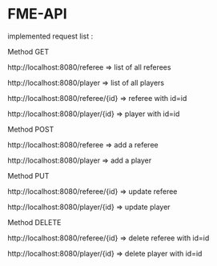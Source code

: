 # FME-API
implemented request list :

Method GET

http://localhost:8080/referee  => list of all referees

http://localhost:8080/player => list of all players

http://localhost:8080/referee/{id} => referee with id=id

http://localhost:8080/player/{id} => player with id=id

Method POST

http://localhost:8080/referee => add a referee

http://localhost:8080/player => add a player

Method PUT

http://localhost:8080/referee/{id} => update referee

http://localhost:8080/player/{id} => update player

Method DELETE

http://localhost:8080/referee/{id} => delete referee with id=id

http://localhost:8080/player/{id} => delete player with id=id
